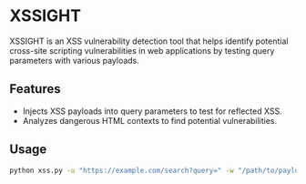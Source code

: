 # XSSIGHT

XSSIGHT is an XSS vulnerability detection tool that helps identify potential cross-site scripting vulnerabilities in web applications by testing query parameters with various payloads.

## Features
- Injects XSS payloads into query parameters to test for reflected XSS.
- Analyzes dangerous HTML contexts to find potential vulnerabilities.

## Usage

```bash
python xss.py -u "https://example.com/search?query=" -w "/path/to/payloads.txt"
